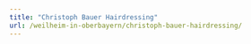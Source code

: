 ```yaml
---
title: "Christoph Bauer Hairdressing"
url: /weilheim-in-oberbayern/christoph-bauer-hairdressing/
---
```

